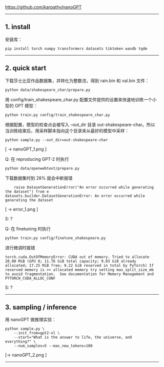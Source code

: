 https://github.com/karpathy/nanoGPT

------------------------------------------------------------------------------------------------------------------------
## 1. install

安装库：
```
pip install torch numpy transformers datasets tiktoken wandb tqdm
```
------------------------------------------------------------------------------------------------------------------------
## 2. quick start

下载莎士比亚作品数据集，并转化为整数流，得到 rain.bin 和 val.bin 文件：
```
python data/shakespeare_char/prepare.py
```
用 config/train_shakespeare_char.py 配置文件提供的设置来快速地训练一个小型的 GPT 模型：
```
python train.py config/train_shakespeare_char.py
```
根据配置，模型的检查点会被写入 –out_dir 目录 out-shakespeare-char。所以当训练结束后，用采样脚本指向这个目录来从最好的模型中采样：
```
python sample.py --out_dir=out-shakespeare-char
```
[ -> nanoGPT_1.png ]

Q: 在 reproducing GPT-2 时执行 
```
python data/openwebtext/prepare.py
```
下载数据集时到 28% 就会中断报错
```
    raise DatasetGenerationError("An error occurred while generating the dataset") from e
datasets.builder.DatasetGenerationError: An error occurred while generating the dataset
```
[ -> error_1.png ]

S: ?

Q: 在 finetuning 时执行 
```
python train.py config/finetune_shakespeare.py
```
进行微调时报错
```
torch.cuda.OutOfMemoryError: CUDA out of memory. Tried to allocate 20.00 MiB (GPU 0; 11.76 GiB total capacity; 9.03 GiB already allocated; 17.25 MiB free; 9.22 GiB reserved in total by PyTorch) If reserved memory is >> allocated memory try setting max_split_size_mb to avoid fragmentation.  See documentation for Memory Management and PYTORCH_CUDA_ALLOC_CONF
```

S: ?

------------------------------------------------------------------------------------------------------------------------
## 3. sampling / inference

用 nanoGPT 做推理实验：

```
python sample.py \
    --init_from=gpt2-xl \
    --start="What is the answer to life, the universe, and everything?" \
    --num_samples=5 --max_new_tokens=100
```

[-> nanoGPT_2.png ]

------------------------------------------------------------------------------------------------------------------------
